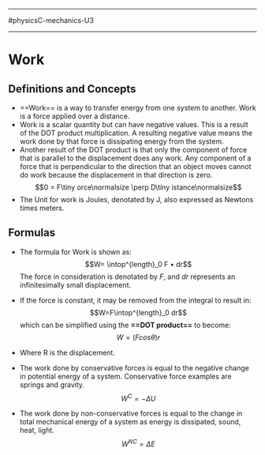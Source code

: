 __________________________
#physicsC-mechanics-U3
____________________________
# Work
## Definitions and Concepts
* ==Work== is a way to transfer energy from one system to another. Work is a force applied over a distance.
* Work is a scalar quantity but can have negative values. This is a result of the DOT product multiplication. A resulting negative value means the work done by that force is dissipating energy from the system. 
* Another result of the DOT product is that only the component of force that is parallel to the displacement does any work. Any component of a force that is perpendicular to the direction that an object moves cannot do work because the displacement in that direction is zero. $$0 = F\tiny orce\normalsize \perp D\tiny istance\normalsize$$
*  The Unit for work is Joules, denotated by J, also expressed as Newtons times meters. 
## Formulas 
-  The formula for Work is shown as:$$W= \intop^{length}_0 F • dr$$ The force in consideration is denotated by *F*, and *dr* represents an infinitesimally small displacement.
- If the force is constant, it may be removed from the integral to result in: $$W=F\intop^{length}_0 dr$$ which can be simplified using the **==DOT product==** to become: $$W = (Fcos\theta)r$$
- Where R is the displacement.


- The work done by conservative forces is equal to the negative change in potential energy of a system. Conservative force examples are springs and gravity. $$W^{C} = -\Delta U$$
- The work done by non-conservative forces is equal to the change in total mechanical energy of a system as energy is dissipated, sound, heat, light. $$W^{NC} = \Delta E$$